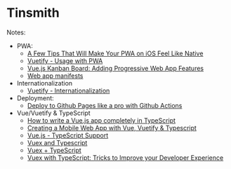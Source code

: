 # Tinsmith

Notes:
* PWA:
  * [A Few Tips That Will Make Your PWA on iOS Feel Like Native](https://www.netguru.com/codestories/pwa-on-ios)
  * [Vuetify - Usage with PWA](https://vuetifyjs.com/en/getting-started/quick-start/#usage-with-pwa)
  * [Vue.js Kanban Board: Adding Progressive Web App Features](https://auth0.com/blog/vuejs-kanban-board-adding-progressive-web-app-features/)
  * [Web app manifests](https://developer.mozilla.org/en-US/docs/Web/Manifest)
* Internationalization
  * [Vuetify - Internationalization](https://vuetifyjs.com/en/customization/internationalization/)
* Deployment:
  * [Deploy to Github Pages like a pro with Github Actions](https://dev.to/rolanddoda/deploy-to-github-pages-like-a-pro-with-github-actions-4hdg)
* Vue/Vuetify & TypeScript
  * [How to write a Vue.js app completely in TypeScript](https://blog.logrocket.com/how-to-write-a-vue-js-app-completely-in-typescript/)
  * [Creating a Mobile Web App with Vue, Vuetify & Typescript](https://medium.com/@JonUK/creating-a-mobile-web-app-with-vue-vuetify-typescript-dc69bed4cd2d)
  * [Vue.js - TypeScript Support](https://vuejs.org/v2/guide/typescript.html)
  * [Vuex and Typescript](https://codeburst.io/vuex-and-typescript-3427ba78cfa8)
  * [Vuex + TypeScript](https://dev.to/3vilarthas/vuex-typescript-m4j)
  * [Vuex with TypeScript: Tricks to Improve your Developer Experience](https://blog.e-mundo.de/post/vuex-with-typescript-tricks-to-improve-your-developer-experience)
